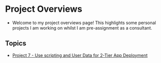 # Project Overviews

- Welcome to my project overviews page! This highlights some personal projects I am working on whilst I am pre-assignment as a consultant.

## Topics

- [Project 7 - Use scripting and User Data for 2-Tier App Deployment](/project_7/README.md)